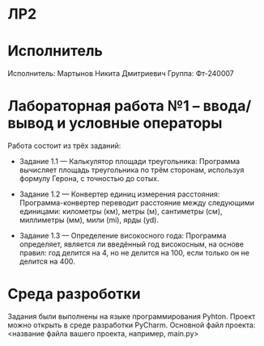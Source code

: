 # ЛР2

# Исполнитель
Исполнитель: Мартынов Никита Дмитриевич
Группа: Фт-240007

# Лабораторная работа №1 – ввода/вывод и условные операторы

Работа состоит из трёх заданий:
- Задание 1.1 — Калькулятор площади треугольника: Программа вычисляет площадь 
треугольника по трём сторонам, используя формулу Герона, с точностью до сотых.

- Задание 1.2 — Конвертер единиц измерения расстояния: Программа-конвертер переводит расстояние между
 следующими единицами: километры (км), метры (м), сантиметры (см), миллиметры (мм), мили (mi), ярды (yd).

- Задание 1.3 — Определение високосного года: Программа определяет, является ли введённый год високосным,
на основе правил: год делится на 4, но не делится на 100, если только он не делится на 400.

# Среда разроботки

Задания были выполнены на языке программирования Pyhton. 
Проект можно открыть в среде разработки PyCharm.
Основной файл проекта: <название файла вашего проекта, например, main.py>
